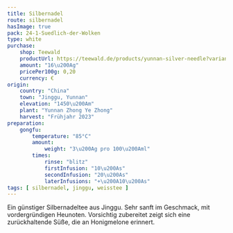```yaml
---
title: Silbernadel
route: silbernadel
hasImage: true
pack: 24-1-Suedlich-der-Wolken
type: white
purchase:
    shop: Teewald
    productUrl: https://teewald.de/products/yunnan-silver-needle?variant=39660853428281
    amount: "16\u200Ag"
    pricePer100g: 0,20
    currency: €
origin:
    country: "China" 
    town: "Jinggu, Yunnan"
    elevation: "1450\u200Am"
    plant: "Yunnan Zhong Ye Zhong"
    harvest: "Frühjahr 2023"
preparation:
    gongfu:
        temperature: "85°C"
        amount:
            weight: "3\u200Ag pro 100\u200Aml"
        times:
            rinse: "blitz"
            firstInfusion: "10\u200As"
            secondInfusion: "20\u200As"
            laterInfusions: "+\u200A10\u200As"
tags: [ silbernadel, jinggu, weisstee ]
---
```

Ein günstiger Silbernadeltee aus Jinggu. Sehr sanft im Geschmack, mit vordergründigen Heunoten. Vorsichtig zubereitet zeigt sich eine zurückhaltende Süße, die an Honigmelone erinnert.
